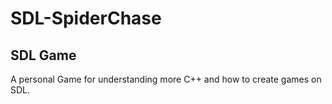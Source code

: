 # SDL-SpiderChase
 SDL Game
-----------------------------------
A personal Game for understanding more C++ and how to create games on SDL.
